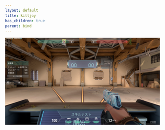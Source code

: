 ```yaml
---
layout: default
title: killjoy
has_children: true
parent: bind
---
```


![sample](/image/valorant_sample.png)

